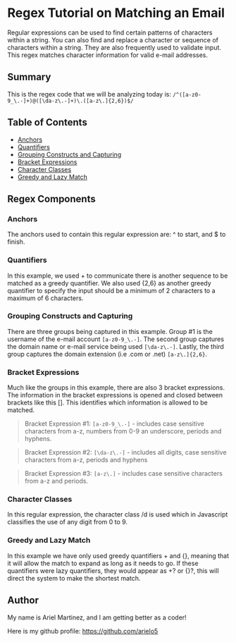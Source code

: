 # Regex Tutorial on Matching an Email

Regular expressions can be used to find certain patterns of characters within a string. You can also find and replace a character or sequence of characters within a string. They are also frequently used to validate input. This regex matches character information for valid e-mail addresses.

## Summary

This is the regex code that we will be analyzing today is: `/^([a-z0-9_\.-]+)@([\da-z\.-]+)\.([a-z\.]{2,6})$/`

## Table of Contents

- [Anchors](#anchors)
- [Quantifiers](#quantifiers)
- [Grouping Constructs and Capturing](#grouping-constructs-and-capturing)
- [Bracket Expressions](#bracket-expressions)
- [Character Classes](#character-classes)
- [Greedy and Lazy Match](#greedy-and-lazy-match)


## Regex Components

### Anchors

The anchors used to contain this regular expression are: ^ to start, and $ to finish.

### Quantifiers

In this example, we used + to communicate there is another sequence to be matched as a greedy quantifier. We also used {2,6} as another greedy quantifier to specify the input should be a minimum of 2 characters to a maximum of 6 characters.

### Grouping Constructs and Capturing

There are three groups being captured in this example. Group #1 is the username of the e-mail account `[a-z0-9_\.-]`. The second group captures the domain name or e-mail service being used `[\da-z\.-]`. Lastly, the third group captures the domain extension (i.e .com or .net) `[a-z\.]{2,6}`.

### Bracket Expressions

Much like the groups in this example, there are also 3 bracket expressions. The information in the bracket expressions is opened and closed between brackets like this []. This identifies which information is allowed to be matched.

>Bracket Expression #1: `[a-z0-9_\.-]` - includes case sensitive characters from a-z, numbers from 0-9 an underscore, periods and hyphens.

>Bracket Expression #2: `[\da-z\.-]` - includes all digits, case sensitive characters from a-z, periods and hyphens

>Bracket Expression #3: `[a-z\.]` - includes case sensitive characters from a-z and periods.

### Character Classes

In this regular expression, the character class /d is used which in Javascript classifies the use of any digit from 0 to 9.

### Greedy and Lazy Match

In this example we have only used greedy quantifiers + and {}, meaning that it will allow the match to expand as long as it needs to go. If these quantifiers were lazy quantifiers, they would appear as +? or {}?, this will direct the system to make the shortest match.

## Author

My name is Ariel Martinez, and I am getting better as a coder!

Here is my github profile: https://github.com/arielo5
